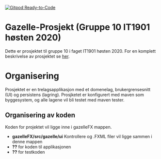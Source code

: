 [![Gitpod Ready-to-Code](https://img.shields.io/badge/Gitpod-Ready--to--Code-blue?logo=gitpod)](https://gitpod.idi.ntnu.no/#https://gitlab.stud.idi.ntnu.no/it1901/groups-2020/gr2010/gr2010) 

# Gazelle-Prosjekt (Gruppe 10 IT1901 høsten 2020)

Dette er prosjektet til gruppe 10 i faget IT1901 høsten 2020.
For en komplett beskrivelse av prosjektet se [her](gazelleFX/README.md).

# Organisering

Prosjektet er en trelagsapplikasjon med et domenelag, brukergrensesnitt (UI) og persistens (lagring).
Prosjketet er konfigurert med maven som byggesystem, og alle lagene vil bli testet med maven tester.

## Organisering av koden

Koden for projektet vil ligge inne i gazelleFX mappen.
- **gazelleFX/src/gazelle/ui** Kontrollere og .FXML filer vil ligge sammen i denne mappen
- **??** for koden til applikasjonen
- **??** for testkoden 




